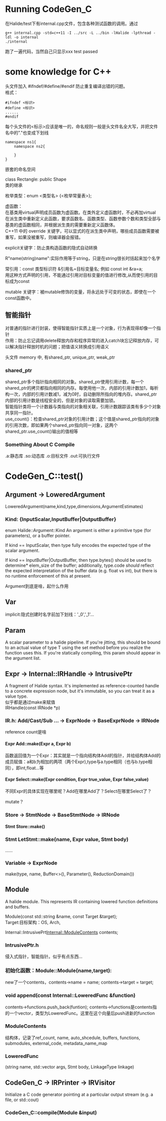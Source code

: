 # Running CodeGen_C
在Halide/test下有internal.cpp文件，包含各种测试函数的调用。通过
```
g++ internal.cpp -std=c++11 -I ../src -L ../bin -lHalide -lpthread -ldl -o internal
./internal
```
跑了一遍代码，当然自己只显示xxx test passed

# some knowledge for C++
头文件加入 #ifndef/#define/#endif 防止重复编译出错的问题。  
格式： 
``` 
#ifndef <标识>    
#define <标识>  
......  
#endif  
```
每个头文件的<标示>应该是唯一的，命名规则一般是头文件名全大写，并把文件名中的"."也变成下划线 
```
namespace ns1{
    namespace ns2{

    }
}
```
嵌套的命名空间  

class Rectangle: public Shape   
类的继承    

枚举类型：enum <类型名> {<枚举常量表>}; 

虚函数：    
在基类用virtual声明成员函数为虚函数。在类外定义虚函数时，不必再加virtual    
在派生类中重新定义此函数，要求函数名、函数类型、函数参数个数和类型全部与基类的虚函数相同，并根据派生类的需要重新定义函数体。  
C++11 中的 override 关键字，可以显式的在派生类中声明，哪些成员函数需要被重写，如果没被重写，则编译器会报错。

explicit关键字：防止类构造函数的隐式自动转换    

R"name(string)name":实际作用等于string，只是在string很长时括起来加个名字   

常引用：const 类型标识符 &引用名=目标变量名; 例如 const int &ra=a;  
用这种方式声明的引用，不能通过引用对目标变量的值进行修改,从而使引用的目标成为const

mutable 关键字：被mutable修饰的变量，将永远处于可变的状态，即使在一个const函数中。  

## 智能指针
对普通的指针进行封装，使得智能指针实质上是一个对象，行为表现得却像一个指针  
作用：防止忘记调用delete释放内存和程序异常的进入catch块忘记释放内存，可以解决指针释放时机的问题；把值语义转换成引用语义 

头文件 memory 中, 有shared_ptr, unique_ptr, weak_ptr
### shared_ptr    
shared_ptr多个指针指向相同的对象。shared_ptr使用引用计数，每一个shared_ptr的拷贝都指向相同的内存。每使用他一次，内部的引用计数加1，每析构一次，内部的引用计数减1，减为0时，自动删除所指向的堆内存。shared_ptr内部的引用计数是线程安全的，但是对象的读取需要加锁。   
智能指针类将一个计数器与类指向的对象相关联，引用计数跟踪该类有多少个对象共享同一指针。  
use_count()：检查shared_ptr对象的引用计数；这个值是shared_ptr指向的对象的引用次数，即如果两个shared_ptr指向同一对象，这两个shared_ptr.use_count()输出的值相等   


### Something About C Compile
.a:静态库 .so:动态库 .o:目标文件 .out:可执行文件 

# CodeGen_C::test()
## Argument -> LoweredArgument
LoweredArgument(name,kind,type,dimensions,ArgumentEstimates)

### Kind: {InputScalar,InputBuffer|OutputBuffer}

enum Halide::Argument::Kind
An argument is either a primitive type (for parameters), or a
buffer pointer.

If kind == InputScalar, then type fully encodes the expected type
of the scalar argument.

If kind == InputBuffer|OutputBuffer, then type.bytes() should be used to determine* elem_size of the buffer; additionally, type.code *should* reflect the expected interpretation of the buffer data (e.g. float vs int), but there is no runtime enforcement of this at present.

Argument到底是啥，起什么作用

## Var
implicit:隐式创建时名字前加下划线：'_0','_1'...

## Param
A scalar parameter to a halide pipeline. If you're jitting, this should be bound to an actual value of type T using the set method before you realize the function uses this. If you're statically compiling, this param should appear in the argument list.    

## Expr -> Internal::IRHandle -> IntrusivePtr
A fragment of Halide syntax. It's implemented as reference-counted handle to a concrete expression node, but it's immutable, so you can treat it as a value type.   
似乎都是通过make来赋值  
IRHandle(const IRNode *p)

### IR.h: Add/Cast/Sub ... -> ExprNode -> BaseExprNode -> IRNode
reference count是啥

#### Expr Add::make(Expr a, Expr b)
函数返回值为一个Expr：其实就是一个指向结构体Add的指针，并给结构体Add的成员赋值：a和b为相加的两项（两个Expr),type与a.type相同（也与b.type相同），即int,float...等  

#### Expr Select::make(Expr condition, Expr true_value, Expr false_value)    

不同Expr的具体实现在哪里呢？Add在哪里Add了？Select在哪里Select了？

mutate？    

### Store -> StmtNode -> BaseStmtNode -> IRNode
#### Stmt Store::make()

### Stmt LetStmt::make(name, Expr value, Stmt body)

......

### Variable -> ExprNode
make(type, name, Buffer<>(), Parameter(), ReductionDomain())

## Module
A halide module. This represents IR containing lowered function definitions and buffers. 

Module(const std::string &name, const Target &target);  
Target:目标架构：OS, Arch, 

Internal::IntrusivePrt<Internal::ModuleContents> contents;  

### IntrusivePtr.h
侵入式指针，智能指针。似乎有点东西...

### 初始化函数：Module::Module(name,target):
new了一个contents，contents->name = name; contents->target = target;    




### void append(const Internal::LoweredFunc &function)
contents->functions.push_back(funtion); 
contents->functions是contents指的一个vector，类型为LoweredFunc。这里在这个向量后push进新的function  
 

### ModuleContents
结构体，记录了ref_count, name, auto_shcedule, buffers, functions, submodules, external_code, metadata_name_map  





### LoweredFunc
(string name, std::vector<LoweredArgument> args, Stmt body, LinkageType linkage)

## CodeGen_C -> IRPrinter -> IRVisitor 
Initialize a C code generator pointing at a particular output stream (e.g. a file, or std::cout)    

### CodeGen_C::compile(Module &input)
